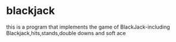 # blackjack
this is a program that implements the game of BlackJack-including Blackjack,hits,stands,double downs and soft ace
